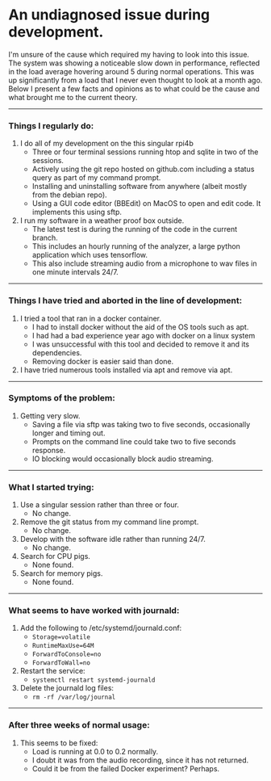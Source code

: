 # An undiagnosed issue during development.

I'm unsure of the cause which required my having to look into this issue.  The system was
showing a noticeable slow down in performance, reflected in the load average hovering
around 5 during normal operations.  This was up significantly from a load that I never
even thought to look at a month ago.  Below I present a few facts and opinions as to what
could be the cause and what brought me to the current theory.

---

### Things I regularly do:

1. I do all of my development on the this singular rpi4b
	* Three or four terminal sessions running htop and sqlite in two of the sessions.
	* Actively using the git repo hosted on github.com including a status query as part of my command prompt.
	* Installing and uninstalling software from anywhere (albeit mostly from the debian repo).
	* Using a GUI code editor (BBEdit) on MacOS to open and edit code.  It implements this using sftp.
1. I run my software in a weather proof box outside.
	* The latest test is during the running of the code in the current branch.
	* This includes an hourly running of the analyzer, a large python application which uses tensorflow.
	* This also include streaming audio from a microphone to wav files in one minute intervals 24/7.

---

### Things I have tried and aborted in the line of development:

1. I tried a tool that ran in a docker container.
	* I had to install docker without the aid of the OS tools such as apt.
	* I had had a bad experience year ago with docker on a linux system
	* I was unsuccessful with this tool and decided to remove it and its dependencies.
	* Removing docker is easier said than done.
1. I have tried numerous tools installed via apt and remove via apt.

---

### Symptoms of the problem:

1. Getting very slow.
	* Saving a file via sftp was taking two to five seconds, occasionally longer and timing out.
	* Prompts on the command line could take two to five seconds response.
	* IO blocking would occasionally block audio streaming.

---

### What I started trying:

1. Use a singular session rather than three or four.
	* No change.
1. Remove the git status from my command line prompt.
	* No change.
1. Develop with the software idle rather than running 24/7.
	* No change.
1. Search for CPU pigs.
	* None found.
1. Search for memory pigs.
	* None found.

---

### What seems to have worked with journald:

1. Add the following to /etc/systemd/journald.conf:
	* `Storage=volatile`
	* `RuntimeMaxUse=64M`
	* `ForwardToConsole=no`
	* `ForwardToWall=no`
1. Restart the service:
	* `systemctl restart systemd-journald`
1. Delete the journald log files:
	* `rm -rf /var/log/journal`

---

### After three weeks of normal usage:

1. This seems to be fixed:
	* Load is running at 0.0 to 0.2 normally.
	* I doubt it was from the audio recording, since it has not returned.
	* Could it be from the failed Docker experiment?  Perhaps.
